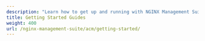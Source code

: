 ```yaml
---
description: "Learn how to get up and running with NGINX Management Suite API Connectivity Manager."
title: Getting Started Guides
weight: 400
url: /nginx-management-suite/acm/getting-started/
---
```



